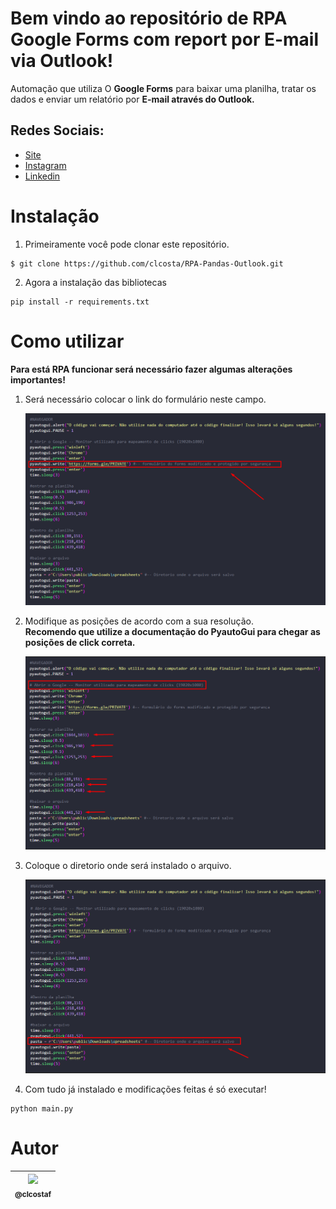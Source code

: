 # Bem vindo ao repositório de RPA Google Forms com report por E-mail via Outlook!
Automação que utiliza O **Google Forms** para baixar uma planilha, tratar os dados  e enviar um relatório por **E-mail  através do Outlook.**

## Redes Sociais:
* [Site](https://portfolio-claudio.herokuapp.com)
* [Instagram](https://www.instagram.com/claudiogfez/)
* [Linkedin](https://www.linkedin.com/in/clcostaf/)  

# Instalação

1. Primeiramente você pode clonar este repositório.

```
$ git clone https://github.com/clcosta/RPA-Pandas-Outlook.git
```

2. Agora a instalação das bibliotecas

```
pip install -r requirements.txt
```

# Como utilizar
**Para está RPA funcionar será necessário fazer algumas alterações importantes!**

1. Será necessário colocar o link do formulário neste campo.

    ![step1](images/step1.png)

2. Modifique as posições de acordo com a sua resolução.  
	**Recomendo que utilize a documentação do PyautoGui para chegar as posições de click correta.**

    ![step2](images/step2.png)

3. Coloque o diretorio onde será instalado o arquivo.

	![step3](images/step3.png)

4. Com tudo já instalado e modificações feitas é só executar!
```
python main.py
```

# Autor
| [<img src="https://avatars.githubusercontent.com/u/83929403?v=4" width=115><br><sub>@clcostaf</sub>](https://github.com/clcosta) |
| :---: |